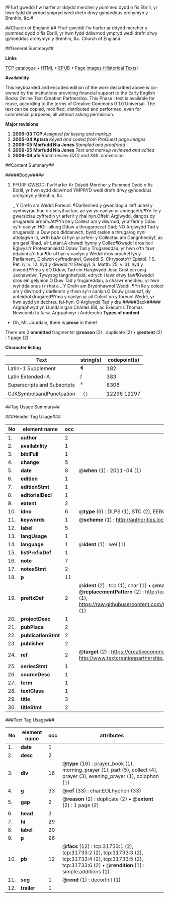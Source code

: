 #Ffurf gweddi I'w harfer ar ddydd mercher y pummed dydd o fis Ebrill, yr hwn fydd ddiwrnod ympryd wedi drefn drwy gyhoeddus orchymyn y Brenhin, &c.#

##Church of England.##
Ffurf gweddi I'w harfer ar ddydd mercher y pummed dydd o fis Ebrill, yr hwn fydd ddiwrnod ympryd wedi drefn drwy gyhoeddus orchymyn y Brenhin, &c.
Church of England.

##General Summary##

**Links**

[TCP catalogue](http://www.ota.ox.ac.uk/tcp/)  • 
[HTML](http://tei.it.ox.ac.uk/tcp/Texts-HTML/free/A41/A41259.html)  • 
[EPUB](http://tei.it.ox.ac.uk/tcp/Texts-EPUB/free/A41/A41259.epub) • 
[Page images (Historical Texts)](https://data.historicaltexts.jisc.ac.uk/view?pubId=eebo-99827315e&pageId=eebo-99827315e-31733-1)

**Availability**

This keyboarded and encoded edition of the
	       work described above is co-owned by the institutions
	       providing financial support to the Early English Books
	       Online Text Creation Partnership. This Phase I text is
	       available for reuse, according to the terms of Creative
	       Commons 0 1.0 Universal. The text can be copied,
	       modified, distributed and performed, even for
	       commercial purposes, all without asking permission.

**Major revisions**

1. __2005-03__ __TCP__ *Assigned for keying and markup*
1. __2005-04__ __Aptara__ *Keyed and coded from ProQuest page images*
1. __2009-05__ __Morfudd Nia Jones__ *Sampled and proofread*
1. __2009-05__ __Morfudd Nia Jones__ *Text and markup reviewed and edited*
1. __2009-09__ __pfs__ *Batch review (QC) and XML conversion*

##Content Summary##

#####Body#####

1. FFURF
GWEDDI
I'w Harfer
Ar Ddydd Mercher y Pummed Dydd o fis Ebrill,
yr hwn sydd ddiwrnod YMPRYD wedi drefn
drwy gyhoeddus orchymyn y Brenhin, &c.

    _ Y Drefn am Weddi Foreuol.
¶Darllenned y gwenidog a lleff uchel y synhwyrau hun o'r scrythur
lan, ac yw yn canlyn yr annogaeth,¶Yn lle y gwersiclau cyffredin yr arferir y rhai hyn.Offeir. Arglwydd, dangos dy drugaredd arnom.Att¶Yn lle y Collect am y diwrnod, yr arferir y Ddau sy'n canlyn.HOll-alluog Dduw a thrugaroccaf Dad; NO Arglwydd Tad y drugaredd, a Duw pob diddanwch,
bydd raslon a thrugarog nyni attolygwn iti, wrth
baAr ol hyn yr arferir y Collectau am Dangnheddyf, ac am gael
Rhad, a'r Letani.A chwedi hynny y Collec¶Gweddi dros holl Eglwysi'r Protestaniaid.O Dduw Tad y Trugareddau, yr hwn o'th fawr
ddaioni a'n hun¶Ar ol hyn y canlyn y Weddi dros oruchel lys y Parliament,
Diolwch cyffredinawl, Gweddi S. ChrysostoYr Epistol. 1 S. Pet. iv. v. 12. hyd y diwedd.Yr Efengyl. S. Matth. 25. v. 31. hyd y diwedd.¶Yma y dO Dduw, Tad ein Harglwydd Jesu Grist ein unig Jachawdwr,
Tywysog tangnhefydd, edrych i lawr
drwy faw¶Gweddi dros ein gelynion.O Duw Tad y trugareddau, a charwr eneidieu, yr
hwn wyt ddaionus i r rhai a
    _ Y Drefn am Brydnhawnol Weddi.
¶Yn lle y colect am y diwrnod y darllennir y rhwn sy'n canlyn.O Dduw grasusaf, dy anfeidrol drugared¶Yma y canlyn yr ail Colect yn y foreuol Weddi, yr hwn
sydd yn dechreu fel-hyn. O Arglwydd Tad y dru
#####Back#####
Argraphwyd yn Llundain gan Charles Bill, ac Executris
Thomas Newcomb fu farw, Argraphwyr i Arddercho
**Types of content**

  * Oh, Mr. Jourdain, there is **prose** in there!

There are 2 **ommitted** fragments! 
 @__reason__ (2) : duplicate (2)  •  @__extent__ (2) : 1 page (2)

**Character listing**


|Text|string(s)|codepoint(s)|
|---|---|---|
|Latin-1 Supplement|¶|182|
|Latin Extended-A|ſ|383|
|Superscripts             and Subscripts|⁴|8308|
|CJKSymbolsandPunctuation|〈〉|12296 12297|

##Tag Usage Summary##

###Header Tag Usage###

|No|element name|occ|attributes|
|---|---|---|---|
|1.|__author__|2||
|2.|__availability__|1||
|3.|__biblFull__|1||
|4.|__change__|5||
|5.|__date__|8| @__when__ (1) : 2011-04 (1)|
|6.|__edition__|1||
|7.|__editionStmt__|1||
|8.|__editorialDecl__|1||
|9.|__extent__|2||
|10.|__idno__|6| @__type__ (6) : DLPS (1), STC (2), EEBO-CITATION (1), PROQUEST (1), VID (1)|
|11.|__keywords__|1| @__scheme__ (1) : http://authorities.loc.gov/ (1)|
|12.|__label__|5||
|13.|__langUsage__|1||
|14.|__language__|1| @__ident__ (1) : wel (1)|
|15.|__listPrefixDef__|1||
|16.|__note__|7||
|17.|__notesStmt__|2||
|18.|__p__|11||
|19.|__prefixDef__|2| @__ident__ (2) : tcp (1), char (1)  •  @__matchPattern__ (2) : ([0-9\-]+):([0-9IVX]+) (1), (.+) (1)  •  @__replacementPattern__ (2) : http://eebo.chadwyck.com/downloadtiff?vid=$1&page=$2 (1), https://raw.githubusercontent.com/textcreationpartnership/Texts/master/tcpchars.xml#$1 (1)|
|20.|__projectDesc__|1||
|21.|__pubPlace__|2||
|22.|__publicationStmt__|2||
|23.|__publisher__|2||
|24.|__ref__|2| @__target__ (2) : https://creativecommons.org/publicdomain/zero/1.0/ (1), http://www.textcreationpartnership.org/docs/. (1)|
|25.|__seriesStmt__|1||
|26.|__sourceDesc__|1||
|27.|__term__|1||
|28.|__textClass__|1||
|29.|__title__|3||
|30.|__titleStmt__|2||


###Text Tag Usage###

|No|element name|occ|attributes|
|---|---|---|---|
|1.|__date__|1||
|2.|__desc__|2||
|3.|__div__|16| @__type__ (16) : prayer_book (1), morning_prayer (1), part (5), collect (4), prayer (3), evening_prayer (1), colophon (1)|
|4.|__g__|33| @__ref__ (33) : char:EOLhyphen (33)|
|5.|__gap__|2| @__reason__ (2) : duplicate (2)  •  @__extent__ (2) : 1 page (2)|
|6.|__head__|3||
|7.|__hi__|29||
|8.|__label__|20||
|9.|__p__|96||
|10.|__pb__|12| @__facs__ (12) : tcp:31733:1 (2), tcp:31733:2 (2), tcp:31733:3 (2), tcp:31733:4 (2), tcp:31733:5 (2), tcp:31733:6 (2)  •  @__rendition__ (1) : simple:additions (1)|
|11.|__seg__|1| @__rend__ (1) : decorInit (1)|
|12.|__trailer__|1||
